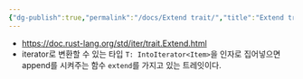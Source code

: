 ```yaml
---
{"dg-publish":true,"permalink":"/docs/Extend trait/","title":"Extend trait"}
---
```


- https://doc.rust-lang.org/std/iter/trait.Extend.html
- iterator로 변환할 수 있는 타입 `T: IntoIterator<Item>`을 인자로 집어넣으면 append를 시켜주는 함수 `extend`를 가지고 있는 트레잇이다.
